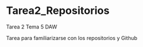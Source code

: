 # Tarea2_Repositorios
Tarea 2 Tema 5 DAW
<p> Tarea para familiarizarse con los repositorios y Github </p>
